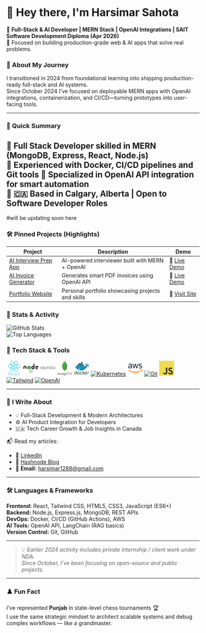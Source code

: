 # 👋 Hey there, I'm Harsimar Sahota

🚀 **Full-Stack & AI Developer | MERN Stack | OpenAI Integrations | SAIT Software Development Diploma (Apr 2026)**  
🎯 Focused on building production-grade web & AI apps that solve real problems.

### 🧭 About My Journey
I transitioned in 2024 from foundational learning into shipping production-ready full-stack and AI systems.  
Since October 2024 I’ve focused on deployable MERN apps with OpenAI integrations, containerization, and CI/CD—turning prototypes into user-facing tools.

---

### 📌 Quick Summary
🔹 Full Stack Developer skilled in **MERN (MongoDB, Express, React, Node.js)**  
🔹 Experienced with **Docker**, **CI/CD pipelines** and **Git tools** 
🔹 Specialized in **OpenAI API** integration for smart automation  
🔹 🇨🇦 Based in **Calgary, Alberta** | Open to **Software Developer Roles**  
---
#will be updating soon here
### 🛠 Pinned Projects (Highlights)
| Project | Description | Demo |
|----------|--------------|------|
| [AI Interview Prep App](#) | AI-powered interviewer built with MERN + OpenAI | 🔗 [Live Demo](#) |
| [AI Invoice Generator](#) | Generates smart PDF invoices using OpenAI API | 🔗 [Live Demo](#) |
| [Portfolio Website](#) | Personal portfolio showcasing projects and skills | 🔗 [Visit Site](#) |

### 🧩 Stats & Activity
![GitHub Stats](https://github-readme-stats.vercel.app/api?username=<your-username>&show_icons=true&theme=tokyonight)  
![Top Languages](https://github-readme-stats.vercel.app/api/top-langs/?username=<your-username>&layout=compact&theme=tokyonight)
### 🧩 Tech Stack & Tools

<p align="left">
  <a href="https://reactjs.org/" target="_blank"><img src="https://raw.githubusercontent.com/devicons/devicon/master/icons/react/react-original-wordmark.svg" alt="React" width="40" height="40"/></a>
  <a href="https://nodejs.org" target="_blank"><img src="https://raw.githubusercontent.com/devicons/devicon/master/icons/nodejs/nodejs-original-wordmark.svg" alt="Node.js" width="40" height="40"/></a>
  <a href="https://expressjs.com" target="_blank"><img src="https://raw.githubusercontent.com/devicons/devicon/master/icons/express/express-original-wordmark.svg" alt="Express" width="40" height="40"/></a>
  <a href="https://www.mongodb.com/" target="_blank"><img src="https://raw.githubusercontent.com/devicons/devicon/master/icons/mongodb/mongodb-original-wordmark.svg" alt="MongoDB" width="40" height="40"/></a>
  <a href="https://www.docker.com/" target="_blank"><img src="https://raw.githubusercontent.com/devicons/devicon/master/icons/docker/docker-original-wordmark.svg" alt="Docker" width="40" height="40"/></a>
  <a href="https://kubernetes.io/" target="_blank"><img src="https://www.vectorlogo.zone/logos/kubernetes/kubernetes-icon.svg" alt="Kubernetes" width="40" height="40"/></a>
  <a href="https://aws.amazon.com" target="_blank"><img src="https://raw.githubusercontent.com/devicons/devicon/master/icons/amazonwebservices/amazonwebservices-original-wordmark.svg" alt="AWS" width="40" height="40"/></a>
  <a href="https://git-scm.com/" target="_blank"><img src="https://www.vectorlogo.zone/logos/git-scm/git-scm-icon.svg" alt="Git" width="40" height="40"/></a>
  <a href="https://developer.mozilla.org/en-US/docs/Web/JavaScript" target="_blank"><img src="https://raw.githubusercontent.com/devicons/devicon/master/icons/javascript/javascript-original.svg" alt="JavaScript" width="40" height="40"/></a>
  <a href="https://tailwindcss.com/" target="_blank"><img src="https://www.vectorlogo.zone/logos/tailwindcss/tailwindcss-icon.svg" alt="Tailwind" width="40" height="40"/></a>
  <a href="https://openai.com/" target="_blank"><img src="https://upload.wikimedia.org/wikipedia/commons/4/4d/OpenAI_Logo.svg" alt="OpenAI" width="40" height="40"/></a>
</p>

---

### 🧠 I Write About

- 💡 Full-Stack Development & Modern Architectures  
- ⚙️ AI Product Integration for Developers  
- 🇨🇦 Tech Career Growth & Job Insights in Canada  

📬 Read my articles:  
- 🔗 [LinkedIn](https://www.linkedin.com/in/harsimar-sahota/)  
- 🧠 [Hashnode Blog](https://harsimar-sahota.hashnode.dev/)  
- 📧 **Email:** harsimar1288@gmail.com  

---

### 🛠️ Languages & Frameworks
**Frontend:** React, Tailwind CSS, HTML5, CSS3, JavaScript (ES6+)  
**Backend:** Node.js, Express.js, MongoDB, REST APIs  
**DevOps:** Docker, CI/CD (GitHub Actions), AWS  
**AI Tools:** OpenAI API, LangChain (RAG basics)  
**Version Control:** Git, GitHub  

---
> 💡 *Earlier 2024 activity includes private internship / client work under NDA.  
> Since October, I’ve been focusing on open-source and public projects.*
---

### ♟️ Fun Fact
I’ve represented **Punjab** in state-level chess tournaments 🏆  
I use the same strategic mindset to architect scalable systems and debug complex workflows — like a grandmaster.

